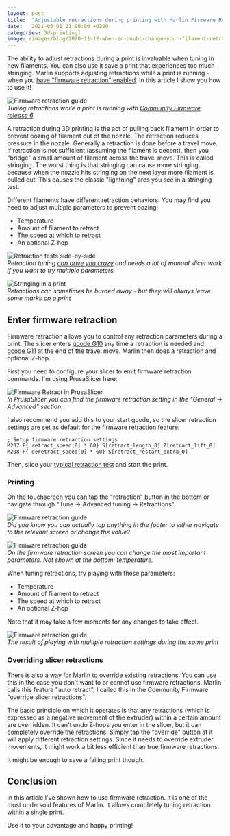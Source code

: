 ```yaml
---
layout: post
title:  "Adjustable retractions during printing with Marlin Firmware Retract"
date:   2021-05-06 21:00:00 +0200
categories: 3d-printing]
image: /images/blog/2020-11-12-when-in-doubt-change-your-filament-retraction.jpg
---
```


The ability to adjust retractions during a print is invaluable when tuning in new filaments. You can also use it save a print that experiences too much stringing. Marlin supports adjusting retractions while a print is running - when you [have "firmware retraction" enabled](https://marlinfw.org/docs/features/fwretract.html). In this article I show you how to use it!

<style scoped>
  img + p, img + em {
    clear: both;
    display: block;
  }
</style>

![Firmware retraction guide](/images/blog/2021-05-06-adjustable-retractions-during-printing-with-marlin-firmware-retractions/cover.jpg)
*Tuning retractions while a print is running with [Community Firmware release 6](/blog/2021/03/27/creality-cr6-community-firmware-release-6-is-here)*

A retraction during 3D printing is the act of pulling back filament in order to prevent oozing of filament out of the nozzle. The retraction reduces pressure in the nozzle. Generally a retraction is done before a travel move. If retraction is not sufficient (assuming the filament is decent), then you "bridge" a small amount of filament across the travel move. This is called stringing. The worst thing is that stringing can cause more stringing, because when the nozzle hits stringing on the next layer more filament is pulled out. This causes the classic "lightning" arcs you see in a stringing test.

Different filaments have different retraction behaviors. You may find you need to adjust multiple parameters to prevent oozing: 

- Temperature
- Amount of filament to retract
- The speed at which to retract
- An optional Z-hop

![Retraction tests side-by-side](/images/blog/2020-11-12-when-in-doubt-change-your-filament-retraction.jpg)
*Retraction tuning [can drive you crazy](/blog/2020/11/12/when-in-doubt-change-your-filament) and needs a lot of manual slicer work if you want to try multiple parameters.*

![Stringing in a print](/images/blog/quick-filament-reviews/basicfil-pla-blue/stringy-engine.jpg)
*Retractions can sometimes be burned away - but they will always leave some marks on a print*

## Enter firmware retraction

Firmware retraction allows you to control any retraction parameters during a print. The slicer enters [gcode G10](https://marlinfw.org/docs/gcode/G010.html) any time a retraction is needed and [gcode G11](https://marlinfw.org/docs/gcode/G011.html) at the end of the travel move. Marlin then does a retraction and optional Z-hop.

First you need to configure your slicer to emit firmware retraction commands. I'm using PrusaSlicer here:

![Firmware Retract in PrusaSlicer](/images/blog/2021-05-06-adjustable-retractions-during-printing-with-marlin-firmware-retractions/prusa-slicer.png)
*In PrusaSlicer you can find the firmware retraction setting in the "General -> Advanced" section.*

I also recommend you add this to your start gcode, so the slicer retraction settings are set as default for the firmware retraction feature:

```gcode
; Setup firmware retraction settings
M207 F{ retract_speed[0] * 60} S[retract_length_0] Z[retract_lift_0]
M208 F{ deretract_speed[0] * 60} S[retract_restart_extra_0]
```

Then, slice your [typical retraction test](https://www.thingiverse.com/thing:2080224) and start the print.

### Printing

On the touchscreen you can tap the "retraction" button in the bottom or navigate through "Tune -> Advanced tuning -> Retractions".

![Firmware retraction guide](/images/blog/2021-05-06-adjustable-retractions-during-printing-with-marlin-firmware-retractions/tft1.jpg)
*Did you know you can actually tap anything in the footer to either navigate to the relevant screen or change the value?*

![Firmware retraction guide](/images/blog/2021-05-06-adjustable-retractions-during-printing-with-marlin-firmware-retractions/tft2.jpg)
*On the firmware retraction screen you can change the most important parameters. Not shown at the bottom: temperature.*

When tuning retractions, try playing with these parameters:

- Temperature
- Amount of filament to retract
- The speed at which to retract
- An optional Z-hop

Note that it may take a few moments for any changes to take effect.

![Firmware retraction guide](/images/blog/2021-05-06-adjustable-retractions-during-printing-with-marlin-firmware-retractions/result.jpg)
*The result of playing with multiple retraction settings during the same print*

### Overriding slicer retractions

There is also a way for Marlin to override existing retractions. You can use this in the case you don't want to or cannot use firmware retractions. Marlin calls this feature "auto retract", I called this in the Community Firmware "override slicer retractions".

The basic principle on which it operates is that any retractions (which is expressed as a negative movement of the extruder) within a certain amount are overridden. It can't undo Z-hops you enter in the slicer, but it can completely override the retractions. Simply tap the "override" button at it will apply different retraction settings. Since it needs to override extruder movements, it might work a bit less efficient than true firmware retractions. 

It might be enough to save a failing print though. 

## Conclusion

In this article I've shown how to use firmware retraction. It is one of the most undersold features of Marlin. It allows completely tuning retraction within a single print.

Use it to your advantage and happy printing!
